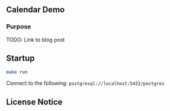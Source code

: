 ## Calendar Demo

### Purpose

TODO: Link to blog post

## Startup

```bash
make run
```

Connect to the following: `postgresql://localhost:5432/postgres`


## License Notice
